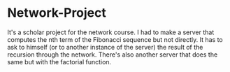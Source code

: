 # Network-Project

It's a scholar project for the network course.
I had to make a server that computes the nth term of the Fibonacci sequence but not directly.
It has to ask to himself (or to another instance of the server) the result of the recursion through the network.
There's also another server that does the same but with the factorial function.
